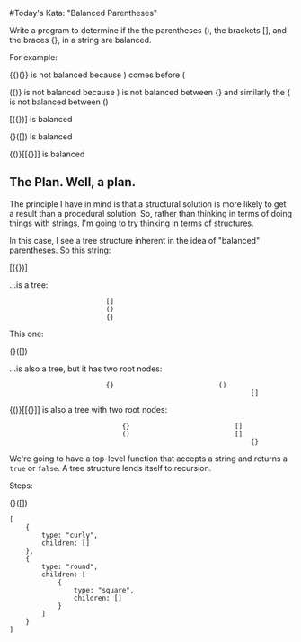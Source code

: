 #Today's Kata: "Balanced Parentheses"

Write a program to determine if the the parentheses (), the brackets [], and the braces {}, in a string are balanced.

For example:

{{)(}} is not balanced because ) comes before (

({)} is not balanced because ) is not balanced between {} and similarly the { is not balanced between ()

[({})] is balanced

{}([]) is balanced

{()}[[{}]] is balanced

## The Plan. Well, a plan.

The principle I have in mind is that a structural solution is more likely to get a result than a procedural solution.
So, rather than thinking in terms of doing things with strings, I'm going to try thinking in terms of structures.

In this case, I see a tree structure inherent in the idea of "balanced" parentheses. So this string:

[({})]

...is a tree:

    						[]
    						()
    						{}

This one:

{}([])

...is also a tree, but it has two root nodes:

    						{}							()
    															[]

{()}[[{}]] is also a tree with two root nodes:

    							{}							[]
    							()							[]
    															{}

We're going to have a top-level function that accepts a string and returns a `true` or `false`.
A tree structure lends itself to recursion.

Steps:

{}([])

```
[
	{
		type: "curly",
		children: []
	},
	{
		type: "round",
		children: [
			{
				type: "square",
				children: []
			}
		]
	}
]
```
